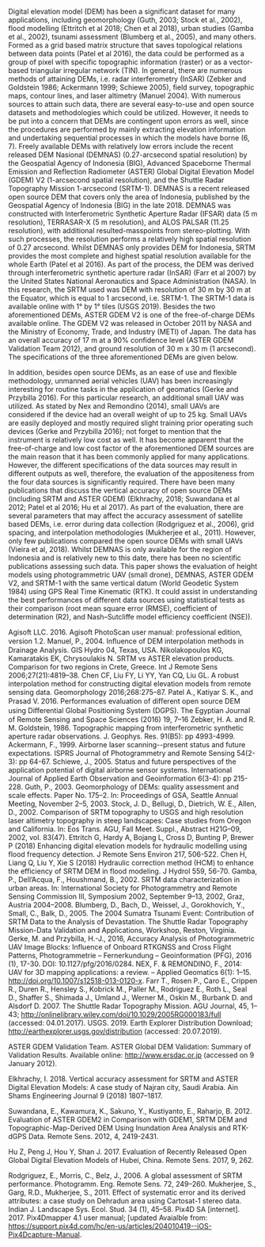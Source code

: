 Digital elevation model (DEM) has been a significant dataset for many applications, including geomorphology (Guth, 2003; Stock et al., 2002), flood modelling (Ettritch et al 2018; Chen et al 2018), urban studies (Gamba et al., 2002), tsunami assessment (Blumberg et al., 2005), and many others. Formed as a grid based matrix structure that saves topological relations between data points (Patel et al 2016), the data could be performed as a group of pixel with specific topographic information (raster) or as a vector-based triangular irregular network (TIN). In general, there are numerous methods of attaining DEMs, i.e. radar interferometry (InSAR) (Zebker and Goldstein 1986; Ackermann 1999; Schiewe 2005), field survey, topographic maps, contour lines, and laser altimetry (Manuel 2004). With numerous sources to attain such data, there are several easy-to-use and open source datasets and methodologies which could be utilized. However, it needs to be put into a concern that DEMs are contingent upon errors as well, since the procedures are performed by mainly extracting elevation information and undertaking sequential processes in which the models have borne (6, 7). Freely available DEMs with relatively low errors include the recent released DEM Nasional (DEMNAS) (0.27-arcsecond spatial resolution) by the Geospatial Agency of Indonesia (BIG), Advanced Spaceborne Thermal Emission and Reflection Radiometer (ASTER) Global Digital Elevation Model (GDEM) V2 (1-arcsecond spatial resolution), and the Shuttle Radar Topography Mission 1-arcsecond (SRTM-1). 
DEMNAS is a recent released open source DEM that covers only the area of Indonesia, published by the Geospatial Agency of Indonesia (BIG) in the late 2018. DEMNAS was constructed with Interferometric Synthetic Aperture Radar (IFSAR) data (5 m resolution), TERRASAR-X (5 m resolution), and ALOS PALSAR (11.25 resolution), with additional resulted-masspoints from stereo-plotting. With such processes, the resolution performs a relatively high spatial resolution of 0.27 arcsecond. Whilst DEMNAS only provides DEM for Indonesia, SRTM provides the most complete and highest spatial resolution available for the whole Earth (Patel et al 2016). As part of the process, the DEM was derived through interferometric synthetic aperture radar (InSAR) (Farr et al 2007) by the United States National Aeronautics and Space Administration (NASA). In this research, the SRTM used was DEM with resolution of 30 m by 30 m at the Equator, which is equal to 1 arcsecond, i.e. SRTM-1. The SRTM-1 data is available online with 1° by 1° tiles (USGS 2019). Besides the two aforementioned DEMs, ASTER GDEM V2 is one of the free-of-charge DEMs available online. The GDEM V2 was released in October 2011 by NASA and the Ministry of Economy, Trade, and Industry (METI) of Japan. The data has an overall accuracy of 17 m at a 90% confidence level (ASTER GDEM Validation Team 2012), and ground resolution of 30 m x 30 m (1 arcsecond). The specifications of the three aforementioned DEMs are given below. 

In addition, besides open source DEMs, as an ease of use and flexible methodology, unmanned aerial vehicles (UAV) has been increasingly interesting for routine tasks in the application of geomatics (Gerke and Przybilla 2016). For this particular research, an additional small UAV was utilized. As stated by Nex and Remondino (2014), small UAVs are considered if the device had an overall weight of up to 25 kg. Small UAVs are easily deployed and mostly required slight training prior operating such devices (Gerke and Przybilla 2016); not forget to mention that the instrument is relatively low cost as well. 
It has become apparent that the free-of-charge and low cost factor of the aforementioned DEM sources are the main reason that it has been commonly applied for many applications. However, the different specifications of the data sources may result in different outputs as well, therefore, the evaluation of the appositeness from the four data sources is significantly required. There have been many publications that discuss the vertical accuracy of open source DEMs (including SRTM and ASTER GDEM) (Elkhrachy, 2018; Suwandana et al 2012; Patel et al 2016; Hu et al 2017). As part of the evaluation, there are several parameters that may affect the accuracy assessment of satellite based DEMs, i.e. error during data collection (Rodgriguez et al., 2006), grid spacing, and interpolation methodologies (Mukherjee et al., 2011). However, only few publications compared the open source DEMs with small UAVs (Vieira et al, 2018). Whilst DEMNAS is only available for the region of Indonesia and is relatively new to this date, there has been no scientific publications assessing such data. This paper shows the evaluation of height models using photogrammetric UAV (small drone), DEMNAS, ASTER GDEM V2, and SRTM-1 with the same vertical datum (World Geodetic System 1984) using GPS Real Time Kinematic (RTK). It could assist in understanding the best performances of different data sources using statistical tests as their comparison (root mean square error (RMSE), coefficient of determination (R2), and Nash–Sutcliffe model efficiency coefficient (NSE)). 
 
Agisoft LLC. 2016. Agisoft PhotoScan user manual: professional edition, version 1.2. 
Manuel, P., 2004. Inﬂuence of DEM interpolation methods in Drainage Analysis. GIS Hydro 04, Texas, USA.
Nikolakopoulos KG, Kamaratakis EK, Chrysoulakis N. SRTM vs ASTER elevation products. Comparison for two regions in Crete, Greece. Int J Remote Sens 2006;27(21):4819–38.
Chen CF, Liu FY, Li YY, Yan CQ, Liu GL. A robust interpolation method for constructing digital elevation models from remote sensing data. Geomorphology 2016;268:275–87.
Patel A., Katiyar S. K., and Prasad V. 2016. Performances evaluation of diﬀerent open source DEM using Diﬀerential Global Positioning System (DGPS). The Egyptian Journal of Remote Sensing and Space Sciences (2016) 19, 7–16
Zebker, H. A. and R. M. Goldstein, 1986. Topographic mapping from interferometric synthetic aperture radar observations. J. Geophys. Res. 91(B5): pp 4993-4999.
Ackermann, F., 1999. Airborne laser scanning--present status and future expectations. ISPRS Journal of Photogrammetry and Remote Sensing 54(2-3): pp 64-67.
Schiewe, J., 2005. Status and future perspectives of the application potential of digital airborne sensor systems. International Journal of Applied Earth Observation and Geoinformation 6(3-4): pp 215-228.
Guth, P., 2003. Geomorphology of DEMs: quality assessment and scale effects. Paper No. 175–2. In: Proceedings of GSA, Seattle Annual Meeting, November 2–5, 2003.
Stock, J. D., Bellugi, D., Dietrich, W. E., Allen, D., 2002. Comparison of SRTM topography to USGS and high resolution laser altimetry topography in steep landscapes: Case studies from Oregon and California. In: Eos Trans. AGU, Fall Meet. Suppl., Abstract H21G–09, 2002, vol. 83(47).
Ettritch G, Hardy A, Bojang L, Cross D, Bunting P, Brewer P (2018) Enhancing digital elevation models for hydraulic modelling using flood frequency detection. J Remote Sens Environ 217, 506-522.
Chen H, Liang Q, Liu Y, Xie S (2018) Hydraulic correction method (HCM) to enhance the efficiency of SRTM DEM in flood modeling. J Hydrol 559, 56-70.
Gamba, P., Dell’Acqua, F., Houshmand, B., 2002. SRTM data characterization in urban areas. In: International Society for Photogrammetry and Remote Sensing Commission III, Symposium 2002, September 9–13, 2002, Graz, Austria 2004–2008.
Blumberg, D., Bach, D., Weissel, J., Gorokhovich, Y., Small, C., Balk, D., 2005. The 2004 Sumatra Tsunami Event: Contribution of SRTM Data to the Analysis of Devastation. The Shuttle Radar Topography Mission-Data Validation and Applications, Workshop, Reston, Virginia.
Gerke, M. and Przybilla, H.-J., 2016, Accuracy Analysis of Photogrammetric UAV Image Blocks: Influence of Onboard RTKGNSS and Cross Flight Patterns, Photogrammetrie – Fernerkundung – Geoinformation (PFG), 2016 (1), 17-30. DOI: 10.1127/pfg/2016/0284.
NEX, F. & REMONDINO, F., 2014: UAV for 3D mapping applications: a review. –  Applied Geomatics 6(1): 1–15. http://doi.org/10.1007/s12518-013-0120-x.
Farr T., Rosen P., Caro E., Crippen R., Duren R., Hensley S., Kobrick M., Paller M., Rodriguez E., Roth L., Seal D., Shaffer S., Shimada J., Umland J., Werner M., Oskin M., Burbank D. and Alsdorf D. 2007. The Shuttle Radar Topography Mission. AGU Journal, 45, 1–43; http://onlinelibrary.wiley.com/doi/10.1029/2005RG000183/full (accessed: 04.01.2017).
USGS. 2019. Earth Explorer Distribution Download; http://earthexplorer.usgs.gov/distribution (accessed: 20.07.2019).

ASTER GDEM Validation Team. ASTER Global DEM Validation: Summary of Validation Results. Available online: http://www.ersdac.or.jp (accessed on 9 January 2012).

Elkhrachy, I. 2018. Vertical accuracy assessment for SRTM and ASTER Digital Elevation Models: A case study of Najran city, Saudi Arabia. Ain Shams Engineering Journal 9 (2018) 1807–1817. 

Suwandana, E., Kawamura, K., Sakuno, Y., Kustiyanto, E., Raharjo, B. 2012. Evaluation of ASTER GDEM2 in Comparison with GDEM1, SRTM DEM and Topographic-Map-Derived DEM Using Inundation Area Analysis and RTK-dGPS Data. Remote Sens. 2012, 4, 2419-2431. 

Hu Z, Peng J, Hou Y, Shan J. 2017. Evaluation of Recently Released Open Global Digital Elevation Models of Hubei, China. Remote Sens. 2017, 9, 262.

Rodgriguez, E., Morris, C., Belz, J., 2006. A global assessment of SRTM performance. Photogramm. Eng. Remote Sens. 72, 249–260.
Mukherjee, S., Garg, R.D., Mukherjee, S., 2011. Effect of systematic error and its derived attributes: a case study on Dehradun area using Cartosat-1 stereo data. Indian J. Landscape Sys. Ecol. Stud. 34 (1), 45–58.
Pix4D SA [internet]. 2017. Pix4Dmapper 4.1 user manual; [updated  Avaialble from: https://support.pix4d.com/hc/en-us/articles/204010419--iOS-Pix4Dcapture-Manual.
